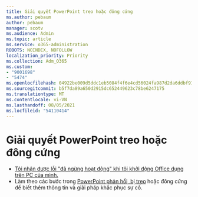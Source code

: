 ```yaml
---
title: Giải quyết PowerPoint treo hoặc đông cứng
ms.author: pebaum
author: pebaum
manager: scotv
ms.audience: Admin
ms.topic: article
ms.service: o365-administration
ROBOTS: NOINDEX, NOFOLLOW
localization_priority: Priority
ms.collection: Adm_O365
ms.custom:
- "9001698"
- "5474"
ms.openlocfilehash: 04922be009d5ddc1eb5084f4f6e4cd56024fa987d2da6ddbf9115aecfa5fd9e0
ms.sourcegitcommit: b5f7da89a650d2915dc652449623c78be6247175
ms.translationtype: MT
ms.contentlocale: vi-VN
ms.lasthandoff: 08/05/2021
ms.locfileid: "54110414"
---
```

# <a name="resolve-powerpoint-hangs-or-freezes"></a>Giải quyết PowerPoint treo hoặc đông cứng

- [Tôi nhận được lỗi "đã ngừng hoạt động" khi tôi khởi động Office dụng trên PC của mình.](https://support.office.com/article/i-get-a-stopped-working-error-when-i-start-office-applications-on-my-pc-52bd7985-4e99-4a35-84c8-2d9b8301a2fa)
- Làm theo các bước trong [PowerPoint phản hồi, bị treo](https://support.office.com/article/PowerPoint-isn-t-responding-hangs-or-freezes-652ede6e-e3d2-449a-a07f-8c800dfb948d) hoặc đông cứng để biết thêm thông tin và giải pháp khắc phục sự cố.
